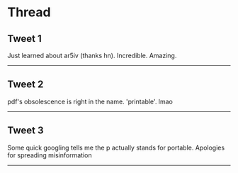 # Thread

## Tweet 1

Just learned about ar5iv (thanks hn). Incredible. Amazing.

---

## Tweet 2

pdf's obsolescence is right in the name. 'printable'. lmao

---

## Tweet 3

Some quick googling tells me the p actually stands for portable. Apologies for spreading misinformation

---

